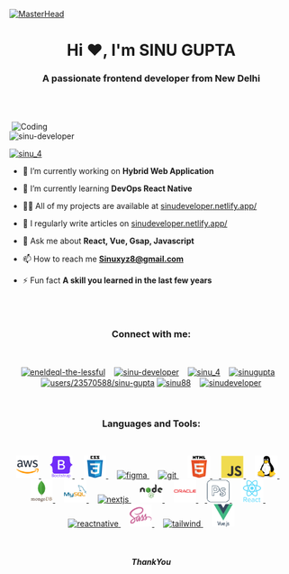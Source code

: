 [![MasterHead](https://www.ameba.com.uy/wp-content/uploads/2016/03/animacion-lobo-2.gif)](https://sinudeveloper.netlify.app)
<h1 align="center">Hi ❤️, I'm SINU GUPTA</h1>
<h3 align="center">A passionate frontend developer from New Delhi</h3> <br><br><br>
<img align="right" alt="Coding" width="500" src="https://miro.medium.com/v2/resize:fit:1358/1*IRGHmiGsa16stedQvIaZfw.gif">

<p align="left"> <img src="https://komarev.com/ghpvc/?username=sinu-developer&label=Profile%20views&color=0e75b6&style=flat" alt="sinu-developer" /> </p>



<p align="left"> <a href="https://twitter.com/sinu_4" target="blank"><img src="https://img.shields.io/twitter/follow/sinu_4?logo=twitter&style=for-the-badge" alt="sinu_4" /></a> </p> 

- 🔭 I’m currently working on **Hybrid Web Application**

- 🌱 I’m currently learning **DevOps React Native**

- 👨‍💻 All of my projects are available at [sinudeveloper.netlify.app/](sinudeveloper.netlify.app/)

- 📝 I regularly write articles on [sinudeveloper.netlify.app/](sinudeveloper.netlify.app/)

- 💬 Ask me about **React, Vue, Gsap, Javascript**

- 📫 How to reach me **Sinuxyz8@gmail.com**

- ⚡ Fun fact **A skill you learned in the last few years**

<br><br>
<h3 align="center">Connect with me:</h3> <br>
<p align="center">
<a href="https://codepen.io/eneldeql-the-lessful" target="blank"><img align="center" src="https://raw.githubusercontent.com/rahuldkjain/github-profile-readme-generator/master/src/images/icons/Social/codepen.svg" alt="eneldeql-the-lessful" height="30" width="40" /></a>&nbsp; &nbsp;
<a href="https://dev.to/sinu-developer" target="blank"><img align="center" src="https://raw.githubusercontent.com/rahuldkjain/github-profile-readme-generator/master/src/images/icons/Social/devto.svg" alt="sinu-developer" height="30" width="40" /></a>&nbsp; &nbsp;
<a href="https://twitter.com/sinu_4" target="blank"><img align="center" src="https://raw.githubusercontent.com/rahuldkjain/github-profile-readme-generator/master/src/images/icons/Social/twitter.svg" alt="sinu_4" height="30" width="40" /></a>&nbsp; &nbsp;
<a href="https://linkedin.com/in/sinugupta" target="blank"><img align="center" src="https://raw.githubusercontent.com/rahuldkjain/github-profile-readme-generator/master/src/images/icons/Social/linked-in-alt.svg" alt="sinugupta" height="30" width="40" /></a>&nbsp; &nbsp;
<a href="https://stackoverflow.com/users/users/23570588/sinu-gupta" target="blank"><img align="center" src="https://raw.githubusercontent.com/rahuldkjain/github-profile-readme-generator/master/src/images/icons/Social/stack-overflow.svg" alt="users/23570588/sinu-gupta" height="30" width="40" /></a>
<a href="https://fb.com/sinu88" target="blank"><img align="center" src="https://raw.githubusercontent.com/rahuldkjain/github-profile-readme-generator/master/src/images/icons/Social/facebook.svg" alt="sinu88" height="30" width="40" /></a>&nbsp; &nbsp;
<a href="https://instagram.com/sinudeveloper" target="blank"><img align="center" src="https://raw.githubusercontent.com/rahuldkjain/github-profile-readme-generator/master/src/images/icons/Social/instagram.svg" alt="sinudeveloper" height="30" width="40" /></a>
</p><br>

<h3 align="center">Languages and Tools:</h3> <br>
<p align="center"> <a href="https://aws.amazon.com" target="_blank" rel="noreferrer"> <img src="https://raw.githubusercontent.com/devicons/devicon/master/icons/amazonwebservices/amazonwebservices-original-wordmark.svg" alt="aws" width="40" height="40"/> </a>&nbsp; &nbsp; <a href="https://getbootstrap.com" target="_blank" rel="noreferrer"> <img src="https://raw.githubusercontent.com/devicons/devicon/master/icons/bootstrap/bootstrap-plain-wordmark.svg" alt="bootstrap" width="40" height="40"/> </a> &nbsp; &nbsp;<a href="https://www.w3schools.com/css/" target="_blank" rel="noreferrer"> <img src="https://raw.githubusercontent.com/devicons/devicon/master/icons/css3/css3-original-wordmark.svg" alt="css3" width="40" height="40"/> </a>&nbsp; &nbsp; <a href="https://www.figma.com/" target="_blank" rel="noreferrer"> <img src="https://www.vectorlogo.zone/logos/figma/figma-icon.svg" alt="figma" width="40" height="40"/> </a> &nbsp; &nbsp; <a href="https://git-scm.com/" target="_blank" rel="noreferrer"> <img src="https://www.vectorlogo.zone/logos/git-scm/git-scm-icon.svg" alt="git" width="40" height="40"/> </a>&nbsp; &nbsp; <a href="https://www.w3.org/html/" target="_blank" rel="noreferrer"> <img src="https://raw.githubusercontent.com/devicons/devicon/master/icons/html5/html5-original-wordmark.svg" alt="html5" width="40" height="40"/> </a> &nbsp; &nbsp;<a href="https://developer.mozilla.org/en-US/docs/Web/JavaScript" target="_blank" rel="noreferrer"> <img src="https://raw.githubusercontent.com/devicons/devicon/master/icons/javascript/javascript-original.svg" alt="javascript" width="40" height="40"/> </a>&nbsp; &nbsp; <a href="https://www.linux.org/" target="_blank" rel="noreferrer"> <img src="https://raw.githubusercontent.com/devicons/devicon/master/icons/linux/linux-original.svg" alt="linux" width="40" height="40"/> </a>&nbsp; &nbsp; <a href="https://www.mongodb.com/" target="_blank" rel="noreferrer"> <img src="https://raw.githubusercontent.com/devicons/devicon/master/icons/mongodb/mongodb-original-wordmark.svg" alt="mongodb" width="40" height="40"/> </a>&nbsp; &nbsp; <a href="https://www.mysql.com/" target="_blank" rel="noreferrer"> <img src="https://raw.githubusercontent.com/devicons/devicon/master/icons/mysql/mysql-original-wordmark.svg" alt="mysql" width="40" height="40"/> </a>&nbsp; &nbsp; <a href="https://nextjs.org/" target="_blank" rel="noreferrer"> <img src="https://cdn.worldvectorlogo.com/logos/nextjs-2.svg" alt="nextjs" width="40" height="40"/> </a>&nbsp; &nbsp; <a href="https://nodejs.org" target="_blank" rel="noreferrer"> <img src="https://raw.githubusercontent.com/devicons/devicon/master/icons/nodejs/nodejs-original-wordmark.svg" alt="nodejs" width="40" height="40"/> </a>&nbsp; &nbsp; <a href="https://www.oracle.com/" target="_blank" rel="noreferrer"> <img src="https://raw.githubusercontent.com/devicons/devicon/master/icons/oracle/oracle-original.svg" alt="oracle" width="40" height="40"/> </a> &nbsp; &nbsp;<a href="https://www.photoshop.com/en" target="_blank" rel="noreferrer"> <img src="https://raw.githubusercontent.com/devicons/devicon/master/icons/photoshop/photoshop-line.svg" alt="photoshop" width="40" height="40"/> </a>&nbsp; &nbsp; <a href="https://reactjs.org/" target="_blank" rel="noreferrer"> <img src="https://raw.githubusercontent.com/devicons/devicon/master/icons/react/react-original-wordmark.svg" alt="react" width="40" height="40"/> </a> &nbsp; &nbsp;<a href="https://reactnative.dev/" target="_blank" rel="noreferrer"> <img src="https://reactnative.dev/img/header_logo.svg" alt="reactnative" width="40" height="40"/> </a>&nbsp; &nbsp; <a href="https://sass-lang.com" target="_blank" rel="noreferrer"> <img src="https://raw.githubusercontent.com/devicons/devicon/master/icons/sass/sass-original.svg" alt="sass" width="40" height="40"/> </a>&nbsp; &nbsp; <a href="https://tailwindcss.com/" target="_blank" rel="noreferrer"> <img src="https://www.vectorlogo.zone/logos/tailwindcss/tailwindcss-icon.svg" alt="tailwind" width="40" height="40"/> </a>&nbsp; &nbsp; <a href="https://vuejs.org/" target="_blank" rel="noreferrer"> <img src="https://raw.githubusercontent.com/devicons/devicon/master/icons/vuejs/vuejs-original-wordmark.svg" alt="vuejs" width="40" height="40"/> </a> </p> <br>

<h5 align="center">ThankYou</h5>

